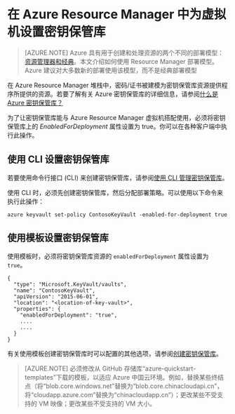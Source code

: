 <properties
	pageTitle="在 Azure Resource Manager 中为虚拟机设置密钥保管库 | Azure"
	description="如何设置与 Azure Resource Manager 虚拟机搭配使用的密钥保管库。"
	services="virtual-machines-linux"
	documentationCenter=""
	authors="singhkay"
	manager="drewm"
	editor=""
	tags="azure-resource-manager"/>

<tags
	ms.service="virtual-machines-linux"
	ms.workload="infrastructure-services"
	ms.tgt_pltfrm="vm-linux"
	ms.devlang="na"
	ms.topic="article"
	ms.date="05/31/2016"
	wacn.date="07/11/2016"
	ms.author="singhkay"/>

# 在 Azure Resource Manager 中为虚拟机设置密钥保管库

> [AZURE.NOTE] Azure 具有用于创建和处理资源的两个不同的部署模型：[资源管理器和经典](/documentation/articles/resource-manager-deployment-model/)。本文介绍如何使用 Resource Manager 部署模型。Azure 建议对大多数新的部署使用该模型，而不是经典部署模型

在 Azure Resource Manager 堆栈中，密码/证书被建模为密钥保管库资源提供程序所提供的资源。若要了解有关 Azure 密钥保管库的详细信息，请参阅[什么是 Azure 密钥保管库？](/documentation/articles/key-vault-whatis/)

为了让密钥保管库能与 Azure Resource Manager 虚拟机搭配使用，必须将密钥保管库上的 *EnabledForDeployment* 属性设置为 true。你可以在各种客户端中执行此操作。

## 使用 CLI 设置密钥保管库
若要使用命令行接口 (CLI) 来创建密钥保管库，请参阅[使用 CLI 管理密钥保管库](/documentation/articles/key-vault-manage-with-cli/#create-a-key-vault)。

使用 CLI 时，必须先创建密钥保管库，然后分配部署策略。可以使用以下命令来执行此操作：

	azure keyvault set-policy ContosoKeyVault -enabled-for-deployment true

## 使用模板设置密钥保管库
使用模板时，必须将密钥保管库资源的 `enabledForDeployment` 属性设置为 `true`。

	{
      "type": "Microsoft.KeyVault/vaults",
      "name": "ContosoKeyVault",
      "apiVersion": "2015-06-01",
      "location": "<location-of-key-vault>",
      "properties": {
        "enabledForDeployment": "true",
        ....
        ....
      }
    }

有关使用模板创建密钥保管库时可以配置的其他选项，请参阅[创建密钥保管库](https://github.com/Azure/azure-quickstart-templates/tree/master/101-key-vault-create)。

>[AZURE.NOTE] 必须修改从 GitHub 存储库“azure-quickstart-templates”下载的模板，以适应 Azure 中国云环境。例如，替换某些终结点（将“blob.core.windows.net”替换为“blob.core.chinacloudapi.cn”，将“cloudapp.azure.com”替换为“chinacloudapp.cn”）；更改某些不受支持的 VM 映像；更改某些不受支持的 VM 大小。

<!---HONumber=Mooncake_0704_2016-->